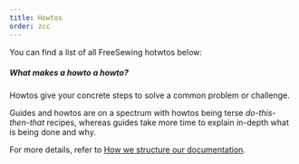 ```yaml
---
title: Howtos
order: zcc
---
```


You can find a list of all FreeSewing hotwtos below: 


<ReadMore recurse />

<Related>

##### What makes a howto a howto?

Howtos give your concrete steps to solve a common problem or challenge.

Guides and howtos are on a spectrum with howtos being terse *do-this-then-that* recipes, whereas
guides take more time to explain in-depth what is being done and why.

For more details, refer to [How we structure our documentation](/guides/docs).

</Related>

